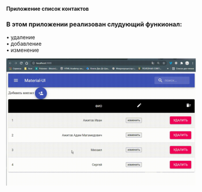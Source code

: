 **Приложение список контактов**
### В этом приложении реализован слудующий функионал:
• удаление  
• добавление  
• изменение

![](https://github.com/adam-azhigov/list-of-contact/blob/main/gitApp.gif)